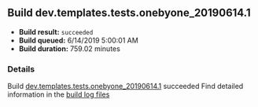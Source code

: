 ## Build dev.templates.tests.onebyone_20190614.1
- **Build result:** `succeeded`
- **Build queued:** 6/14/2019 5:00:01 AM
- **Build duration:** 759.02 minutes
### Details
Build [dev.templates.tests.onebyone_20190614.1](https://winappstudio.visualstudio.com/web/build.aspx?pcguid=a4ef43be-68ce-4195-a619-079b4d9834c2&builduri=vstfs%3a%2f%2f%2fBuild%2fBuild%2f28618) succeeded
Find detailed information in the [build log files](https://uwpctdiags.blob.core.windows.net/buildlogs/dev.templates.tests.onebyone_20190614.1_logs.zip)
